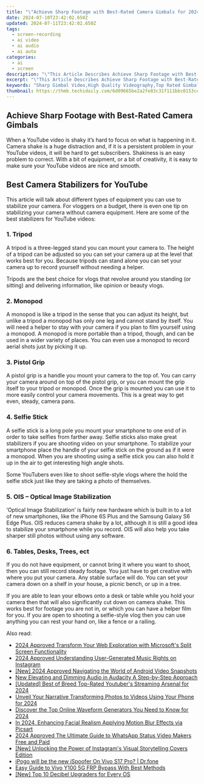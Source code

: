 ```yaml
---
title: "\"Achieve Sharp Footage with Best-Rated Camera Gimbals for 2024\""
date: 2024-07-10T23:42:02.650Z
updated: 2024-07-11T23:42:02.650Z
tags: 
  - screen-recording
  - ai video
  - ai audio
  - ai auto
categories: 
  - ai
  - screen
description: "\"This Article Describes Achieve Sharp Footage with Best-Rated Camera Gimbals for 2024\""
excerpt: "\"This Article Describes Achieve Sharp Footage with Best-Rated Camera Gimbals for 2024\""
keywords: "Sharp Gimbal Video,High Quality Videography,Top Rated Gimbals,Clear Cinematic Footage,Professional Camcorders,Premium Camera Stabilizers,Best Gimbals for Videos"
thumbnail: https://thmb.techidaily.com/6d09665be2a2fe83c31f111bbc0153ce5984e036a76c36457898ede132e8d028.jpg
---
```


## Achieve Sharp Footage with Best-Rated Camera Gimbals

When a YouTube video is shaky it’s hard to focus on what is happening in it. Camera shake is a huge distraction and, if it is a persistent problem in your YouTube videos, it will be hard to get subscribers. Shakiness is an easy problem to correct. With a bit of equipment, or a bit of creativity, it is easy to make sure your YouTube videos are nice and smooth.

## Best Camera Stabilizers for YouTube

This article will talk about different types of equipment you can use to stabilize your camera. For vloggers on a budget, there is even one tip on stabilizing your camera without camera equipment. Here are some of the best stabilizers for YouTube videos:

### 1\. Tripod

A tripod is a three-legged stand you can mount your camera to. The height of a tripod can be adjusted so you can set your camera up at the level that works best for you. Because tripods can stand alone you can set your camera up to record yourself without needing a helper.

Tripods are the best choice for vlogs that revolve around you standing (or sitting) and delivering information, like opinion or beauty vlogs.

### 2\. Monopod

A monopod is like a tripod in the sense that you can adjust its height, but unlike a tripod a monopod has only one leg and cannot stand by itself. You will need a helper to stay with your camera if you plan to film yourself using a monopod. A monopod is more portable than a tripod, though, and can be used in a wider variety of places. You can even use a monopod to record aerial shots just by picking it up.

### 3\. Pistol Grip

A pistol grip is a handle you mount your camera to the top of. You can carry your camera around on top of the pistol grip, or you can mount the grip itself to your tripod or monopod. Once the grip is mounted you can use it to more easily control your camera movements. This is a great way to get even, steady, camera pans.

### 4\. Selfie Stick

A selfie stick is a long pole you mount your smartphone to one end of in order to take selfies from farther away. Selfie sticks also make great stabilizers if you are shooting video on your smartphone. To stabilize your smartphone place the handle of your selfie stick on the ground as if it were a monopod. When you are shooting using a selfie stick you can also hold it up in the air to get interesting high angle shots.

Some YouTubers even like to shoot selfie-style vlogs where the hold the selfie stick just like they are taking a photo of themselves.

### 5\. OIS – Optical Image Stabilization

‘Optical Image Stabilization’ is fairly new hardware which is built in to a lot of new smartphones, like the iPhone 6S Plus and the Samsung Galaxy S6 Edge Plus. OIS reduces camera shake by a lot, although it is still a good idea to stabilize your smartphone while you record. OIS will also help you take sharper still photos without using any software.

### 6\. Tables, Desks, Trees, ect

If you do not have equipment, or cannot bring it where you want to shoot, then you can still record steady footage. You just have to get creative with where you put your camera. Any stable surface will do. You can set your camera down on a shelf in your house, a picnic bench, or up in a tree.

If you are able to lean your elbows onto a desk or table while you hold your camera then that will also significantly cut down on camera shake. This works best for footage you are not in, or which you can have a helper film for you. If you are open to shooting a selfie-style vlog then you can use anything you can rest your hand on, like a fence or a railing.

<ins class="adsbygoogle"
     style="display:block"
     data-ad-format="autorelaxed"
     data-ad-client="ca-pub-7571918770474297"
     data-ad-slot="1223367746"></ins>

<ins class="adsbygoogle"
     style="display:block"
     data-ad-format="autorelaxed"
     data-ad-client="ca-pub-7571918770474297"
     data-ad-slot="1223367746"></ins>



<ins class="adsbygoogle"
     style="display:block"
     data-ad-client="ca-pub-7571918770474297"
     data-ad-slot="8358498916"
     data-ad-format="auto"
     data-full-width-responsive="true"></ins>


<span class="atpl-alsoreadstyle">Also read:</span>
<div><ul>
<li><a href="https://article-tips.techidaily.com/2024-approved-transform-your-web-exploration-with-microsofts-split-screen-functionality/"><u>2024 Approved  Transform Your Web Exploration with Microsoft's Split Screen Functionality</u></a></li>
<li><a href="https://article-tips.techidaily.com/2024-approved-understanding-user-generated-music-rights-on-instagram/"><u>2024 Approved  Understanding User-Generated Music Rights on Instagram</u></a></li>
<li><a href="https://screen-activity-recording.techidaily.com/new-2024-approved-navigating-the-world-of-android-video-snapshots/"><u>[New] 2024 Approved  Navigating the World of Android Video Snapshots</u></a></li>
<li><a href="https://audio-editing.techidaily.com/new-elevating-and-dimming-audio-in-audacity-a-step-by-step-approach/"><u>New Elevating and Dimming Audio in Audacity A Step-by-Step Approach</u></a></li>
<li><a href="https://facebook-video-share.techidaily.com/updated-best-of-breed-top-rated-youtubers-streaming-arsenal-for-2024/"><u>[Updated] Best of Breed  Top-Rated Youtuber's Streaming Arsenal for 2024</u></a></li>
<li><a href="https://facebook-video-footage.techidaily.com/unveil-your-narrative-transforming-photos-to-videos-using-your-phone-for-2024/"><u>Unveil Your Narrative  Transforming Photos to Videos Using Your Phone for 2024</u></a></li>
<li><a href="https://ai-vdieo-software.techidaily.com/discover-the-top-online-waveform-generators-you-need-to-know-for-2024/"><u>Discover the Top Online Waveform Generators You Need to Know for 2024</u></a></li>
<li><a href="https://fox-helps.techidaily.com/in-2024-enhancing-facial-realism-applying-motion-blur-effects-via-picsart/"><u>In 2024, Enhancing Facial Realism  Applying Motion Blur Effects via Picsart</u></a></li>
<li><a href="https://ai-video-tools.techidaily.com/2024-approved-the-ultimate-guide-to-whatsapp-status-video-makers-free-and-paid/"><u>2024 Approved The Ultimate Guide to WhatsApp Status Video Makers Free and Paid</u></a></li>
<li><a href="https://instagram-video-files.techidaily.com/new-unlocking-the-power-of-instagrams-visual-storytelling-covers-edition/"><u>[New] Unlocking the Power of Instagram's Visual Storytelling  Covers Edition</u></a></li>
<li><a href="https://change-location.techidaily.com/ipogo-will-be-the-new-ispoofer-on-vivo-s17-pro-drfone-by-drfone-virtual-android/"><u>iPogo will be the new iSpoofer On Vivo S17 Pro? | Dr.fone</u></a></li>
<li><a href="https://bypass-frp.techidaily.com/easy-guide-to-vivo-y100-5g-frp-bypass-with-best-methods-by-drfone-android/"><u>Easy Guide to Vivo Y100 5G FRP Bypass With Best Methods</u></a></li>
<li><a href="https://facebook-video-share.techidaily.com/new-top-10-decibel-upgraders-for-every-os/"><u>[New] Top 10 Decibel Upgraders for Every OS</u></a></li>
</ul></div>
